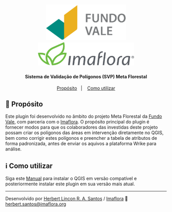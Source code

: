<h1 align="center">
    <a href="http://www.fundovale.org/">
    <img alt="Fundo Vale" width=250 src="https://github.com/Imaflora/fvale-mflorestal-pluginQGIS/blob/main/imgs/fundoVale.png" /></a>
    <a href="https://www.imaflora.org/">
    <img alt="Imaflorae" width=300 src="https://github.com/Imaflora/fvale-mflorestal-pluginQGIS/blob/main/imgs/imafloraLogo.png" /></a>
</h1>

<h4 align="center">
  Sistema de Validação de Polígonos (SVP) Meta Florestal
</h4>

<p align="center">
  <a href="#rocket-proposito">Propósito</a>&nbsp;&nbsp;&nbsp;|&nbsp;&nbsp;&nbsp;
  <a href="#information_source-como-utilizar">Como utilizar</a>
</p>

## :rocket: Propósito

Este plugin foi desenvolvido no âmbito do projeto Meta Florestal da [Fundo Vale](http://www.fundovale.org/), com parceria com o [Imaflora](https://www.imaflora.org/).
O propósito principal do plugin é fornecer modos para que os colaboradores das investidas deste projeto possam criar os polígonos das áreas em intervenção diretamente no QGIS, bem como corrigir estes polígonos e preencher a tabela de atributos de forma padronizada, antes de enviar os aquivos a plataforma Wrike para análise.

## :information_source: Como utilizar

Siga este [Manual](https://github.com/Imaflora/fvale-mflorestal-pluginQGIS/blob/main/manuals/manual_instalacao.pdf) para instalar o QGIS em versão compatível e posteriormente instalar este plugin em sua versão mais atual.

---

Desenvolvido por [Herbert Lincon R. A. Santos](https://github.com/HerbertLincon) / [Imaflora](https://www.imaflora.org/) :wave: herbert.santos@imaflora.org